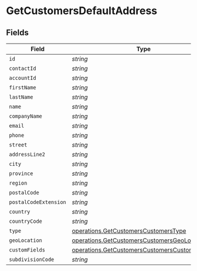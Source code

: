 # GetCustomersDefaultAddress


## Fields

| Field                                                                                                          | Type                                                                                                           | Required                                                                                                       | Description                                                                                                    |
| -------------------------------------------------------------------------------------------------------------- | -------------------------------------------------------------------------------------------------------------- | -------------------------------------------------------------------------------------------------------------- | -------------------------------------------------------------------------------------------------------------- |
| `id`                                                                                                           | *string*                                                                                                       | :heavy_minus_sign:                                                                                             | N/A                                                                                                            |
| `contactId`                                                                                                    | *string*                                                                                                       | :heavy_minus_sign:                                                                                             | N/A                                                                                                            |
| `accountId`                                                                                                    | *string*                                                                                                       | :heavy_minus_sign:                                                                                             | N/A                                                                                                            |
| `firstName`                                                                                                    | *string*                                                                                                       | :heavy_minus_sign:                                                                                             | N/A                                                                                                            |
| `lastName`                                                                                                     | *string*                                                                                                       | :heavy_minus_sign:                                                                                             | N/A                                                                                                            |
| `name`                                                                                                         | *string*                                                                                                       | :heavy_minus_sign:                                                                                             | N/A                                                                                                            |
| `companyName`                                                                                                  | *string*                                                                                                       | :heavy_minus_sign:                                                                                             | N/A                                                                                                            |
| `email`                                                                                                        | *string*                                                                                                       | :heavy_minus_sign:                                                                                             | N/A                                                                                                            |
| `phone`                                                                                                        | *string*                                                                                                       | :heavy_minus_sign:                                                                                             | N/A                                                                                                            |
| `street`                                                                                                       | *string*                                                                                                       | :heavy_minus_sign:                                                                                             | N/A                                                                                                            |
| `addressLine2`                                                                                                 | *string*                                                                                                       | :heavy_minus_sign:                                                                                             | N/A                                                                                                            |
| `city`                                                                                                         | *string*                                                                                                       | :heavy_minus_sign:                                                                                             | N/A                                                                                                            |
| `province`                                                                                                     | *string*                                                                                                       | :heavy_minus_sign:                                                                                             | N/A                                                                                                            |
| `region`                                                                                                       | *string*                                                                                                       | :heavy_minus_sign:                                                                                             | N/A                                                                                                            |
| `postalCode`                                                                                                   | *string*                                                                                                       | :heavy_minus_sign:                                                                                             | N/A                                                                                                            |
| `postalCodeExtension`                                                                                          | *string*                                                                                                       | :heavy_minus_sign:                                                                                             | N/A                                                                                                            |
| `country`                                                                                                      | *string*                                                                                                       | :heavy_minus_sign:                                                                                             | N/A                                                                                                            |
| `countryCode`                                                                                                  | *string*                                                                                                       | :heavy_minus_sign:                                                                                             | N/A                                                                                                            |
| `type`                                                                                                         | [operations.GetCustomersCustomersType](../../models/operations/getcustomerscustomerstype.md)                   | :heavy_minus_sign:                                                                                             | N/A                                                                                                            |
| `geoLocation`                                                                                                  | [operations.GetCustomersCustomersGeoLocation](../../models/operations/getcustomerscustomersgeolocation.md)     | :heavy_minus_sign:                                                                                             | N/A                                                                                                            |
| `customFields`                                                                                                 | [operations.GetCustomersCustomersCustomFields](../../models/operations/getcustomerscustomerscustomfields.md)[] | :heavy_minus_sign:                                                                                             | N/A                                                                                                            |
| `subdivisionCode`                                                                                              | *string*                                                                                                       | :heavy_minus_sign:                                                                                             | N/A                                                                                                            |